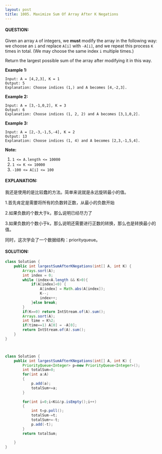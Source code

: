 ```yaml
---
layout: post
title: 1005. Maximize Sum Of Array After K Negations
---
```


#### QUESTION:

Given an array `A` of integers, we **must** modify the array in the following way: we choose an `i` and replace `A[i]` with `-A[i]`, and we repeat this process `K` times in total.  (We may choose the same index `i` multiple times.)

Return the largest possible sum of the array after modifying it in this way.

**Example 1:**

```
Input: A = [4,2,3], K = 1
Output: 5
Explanation: Choose indices (1,) and A becomes [4,-2,3].
```

**Example 2:**

```
Input: A = [3,-1,0,2], K = 3
Output: 6
Explanation: Choose indices (1, 2, 2) and A becomes [3,1,0,2].
```

**Example 3:**

```
Input: A = [2,-3,-1,5,-4], K = 2
Output: 13
Explanation: Choose indices (1, 4) and A becomes [2,3,-1,5,4].
```

**Note:**

1. `1 <= A.length <= 10000`
2. `1 <= K <= 10000`
3. `-100 <= A[i] <= 100`

#### EXPLANATION:

我还是使用的是比较蠢的方法。简单来说就是永远旋转最小的值。

1.首先肯定是需要将所有的负数转正数，从最小的负数开始

2.如果负数的个数大于k，那么说明已经尽力了

3.如果负数的个数小于k，那么说明还需要进行正数的转换，那么也是转换最小的值。

同时，这次学会了一个数据结构：priorityqueue。

#### SOLUTION:

```java
class Solution {
    public int largestSumAfterKNegations(int[] A, int K) {
        Arrays.sort(A);
        int index = 0;
        while (index<A.length && K>0){
            if(A[index]<0) {
                A[index] = Math.abs(A[index]);
                K--;
                index++;
            }else break;
        }
        if(K==0) return IntStream.of(A).sum();
        Arrays.sort(A);
        int time = K%2;
        if(time==1) A[0] = -A[0];
        return IntStream.of(A).sum();
    }
}



class Solution {
    public int largestSumAfterKNegations(int[] A, int K) {
		PriorityQueue<Integer> p=new PriorityQueue<Integer>();
		int totalSum=0;
		for(int a:A)
		{
			p.add(a);
			totalSum+=a;
		}
		
		for(int i=0;i<K&&!p.isEmpty();i++)
		{
			int t=p.poll();
			totalSum-=t;
			totalSum+=-t;
			p.add(-t);
		}
		return totalSum;
        
    }
}
```

